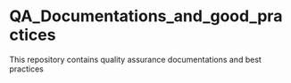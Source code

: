 # QA_Documentations_and_good_practices
This repository contains quality assurance documentations and best practices
